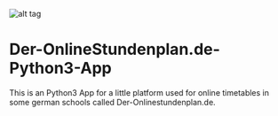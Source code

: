 ![alt tag](http://der-onlinestundenplan.de/app/templates/default/images/Der-OnlineStundenplan.de_logo.svg)

# Der-OnlineStundenplan.de-Python3-App
This is an Python3 App for a little platform used for online timetables in some german schools called Der-Onlinestundenplan.de.
